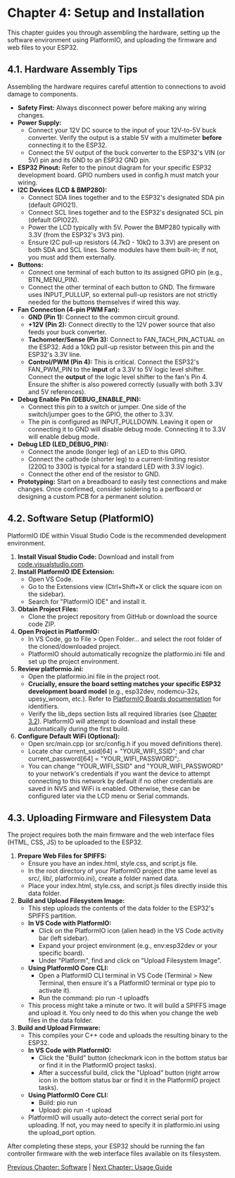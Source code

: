 # **Chapter 4: Setup and Installation**

This chapter guides you through assembling the hardware, setting up the software environment using PlatformIO, and uploading the firmware and web files to your ESP32.

## **4.1. Hardware Assembly Tips**

Assembling the hardware requires careful attention to connections to avoid damage to components.

* **Safety First:** Always disconnect power before making any wiring changes.  
* **Power Supply:**  
  * Connect your 12V DC source to the input of your 12V-to-5V buck converter. Verify the output is a stable 5V with a multimeter **before** connecting it to the ESP32.  
  * Connect the 5V output of the buck converter to the ESP32's VIN (or 5V) pin and its GND to an ESP32 GND pin.  
* **ESP32 Pinout:** Refer to the pinout diagram for your specific ESP32 development board. GPIO numbers used in config.h must match your wiring.  
* **I2C Devices (LCD & BMP280):**  
  * Connect SDA lines together and to the ESP32's designated SDA pin (default GPIO21).  
  * Connect SCL lines together and to the ESP32's designated SCL pin (default GPIO22).  
  * Power the LCD typically with 5V. Power the BMP280 typically with 3.3V (from the ESP32's 3V3 pin).  
  * Ensure I2C pull-up resistors (4.7kΩ \- 10kΩ to 3.3V) are present on both SDA and SCL lines. Some modules have them built-in; if not, you must add them externally.  
* **Buttons:**  
  * Connect one terminal of each button to its assigned GPIO pin (e.g., BTN\_MENU\_PIN).  
  * Connect the other terminal of each button to GND. The firmware uses INPUT\_PULLUP, so external pull-up resistors are not strictly needed for the buttons themselves if wired this way.  
* **Fan Connection (4-pin PWM Fan):**  
  * **GND (Pin 1):** Connect to the common circuit ground.  
  * **\+12V (Pin 2):** Connect directly to the 12V power source that also feeds your buck converter.  
  * **Tachometer/Sense (Pin 3):** Connect to FAN\_TACH\_PIN\_ACTUAL on the ESP32. Add a 10kΩ pull-up resistor between this pin and the ESP32's 3.3V line.  
  * **Control/PWM (Pin 4):** This is critical. Connect the ESP32's FAN\_PWM\_PIN to the **input** of a 3.3V to 5V logic level shifter. Connect the **output** of the logic level shifter to the fan's Pin 4\. Ensure the shifter is also powered correctly (usually with both 3.3V and 5V references).  
* **Debug Enable Pin (DEBUG\_ENABLE\_PIN):**  
  * Connect this pin to a switch or jumper. One side of the switch/jumper goes to the GPIO, the other to 3.3V.  
  * The pin is configured as INPUT\_PULLDOWN. Leaving it open or connecting it to GND will disable debug mode. Connecting it to 3.3V will enable debug mode.  
* **Debug LED (LED\_DEBUG\_PIN):**  
  * Connect the anode (longer leg) of an LED to this GPIO.  
  * Connect the cathode (shorter leg) to a current-limiting resistor (220Ω to 330Ω is typical for a standard LED with 3.3V logic).  
  * Connect the other end of the resistor to GND.  
* **Prototyping:** Start on a breadboard to easily test connections and make changes. Once confirmed, consider soldering to a perfboard or designing a custom PCB for a permanent solution.

## **4.2. Software Setup (PlatformIO)**

PlatformIO IDE within Visual Studio Code is the recommended development environment.

1. **Install Visual Studio Code:** Download and install from [code.visualstudio.com](https://code.visualstudio.com/).  
2. **Install PlatformIO IDE Extension:**  
   * Open VS Code.  
   * Go to the Extensions view (Ctrl+Shift+X or click the square icon on the sidebar).  
   * Search for "PlatformIO IDE" and install it.  
3. **Obtain Project Files:**  
   * Clone the project repository from GitHub or download the source code ZIP.  
4. **Open Project in PlatformIO:**  
   * In VS Code, go to File \> Open Folder... and select the root folder of the cloned/downloaded project.  
   * PlatformIO should automatically recognize the platformio.ini file and set up the project environment.  
5. **Review platformio.ini:**  
   * Open the platformio.ini file in the project root.  
   * **Crucially, ensure the board setting matches your specific ESP32 development board model** (e.g., esp32dev, nodemcu-32s, upesy\_wroom, etc.). Refer to [PlatformIO Boards documentation](https://docs.platformio.org/en/latest/boards/espressif32/index.html) for identifiers.  
   * Verify the lib\_deps section lists all required libraries (see [Chapter 3.2](#bookmark=id.jyxdfsov5lj0)). PlatformIO will attempt to download and install these automatically during the first build.  
6. **Configure Default WiFi (Optional):**  
   * Open src/main.cpp (or src/config.h if you moved definitions there).  
   * Locate char current\_ssid\[64\] \= "YOUR\_WIFI\_SSID"; and char current\_password\[64\] \= "YOUR\_WIFI\_PASSWORD";.  
   * You can change "YOUR\_WIFI\_SSID" and "YOUR\_WIFI\_PASSWORD" to your network's credentials if you want the device to attempt connecting to this network by default if no other credentials are saved in NVS and WiFi is enabled. Otherwise, these can be configured later via the LCD menu or Serial commands.

## **4.3. Uploading Firmware and Filesystem Data**

The project requires both the main firmware and the web interface files (HTML, CSS, JS) to be uploaded to the ESP32.

1. **Prepare Web Files for SPIFFS:**  
   * Ensure you have an index.html, style.css, and script.js file.  
   * In the root directory of your PlatformIO project (the same level as src/, lib/, platformio.ini), create a folder named data.  
   * Place your index.html, style.css, and script.js files directly inside this data folder.  
2. **Build and Upload Filesystem Image:**  
   * This step uploads the contents of the data folder to the ESP32's SPIFFS partition.  
   * **In VS Code with PlatformIO:**  
     * Click on the PlatformIO icon (alien head) in the VS Code activity bar (left sidebar).  
     * Expand your project environment (e.g., env:esp32dev or your specific board).  
     * Under "Platform", find and click on "Upload Filesystem Image".  
   * **Using PlatformIO Core CLI:**  
     * Open a PlatformIO CLI terminal in VS Code (Terminal \> New Terminal, then ensure it's a PlatformIO terminal or type pio to activate it).  
     * Run the command: pio run \-t uploadfs  
   * This process might take a minute or two. It will build a SPIFFS image and upload it. You only need to do this when you change the web files in the data folder.  
3. **Build and Upload Firmware:**  
   * This compiles your C++ code and uploads the resulting binary to the ESP32.  
   * **In VS Code with PlatformIO:**  
     * Click the "Build" button (checkmark icon in the bottom status bar or find it in the PlatformIO project tasks).  
     * After a successful build, click the "Upload" button (right arrow icon in the bottom status bar or find it in the PlatformIO project tasks).  
   * **Using PlatformIO Core CLI:**  
     * Build: pio run  
     * Upload: pio run \-t upload  
   * PlatformIO will usually auto-detect the correct serial port for uploading. If not, you may need to specify it in platformio.ini using the upload\_port option.

After completing these steps, your ESP32 should be running the fan controller firmware with the web interface files available on its filesystem.

[Previous Chapter: Software](http://docs.google.com/03-software.md) | [Next Chapter: Usage Guide](http://docs.google.com/05-usage-guide.md)